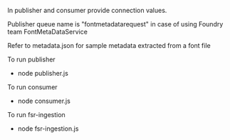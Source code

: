 In publisher and consumer provide connection values.

Publisher queue name is "fontmetadatarequest" in case of using Foundry team FontMetaDataService

Refer to metadata.json for sample metadata extracted from a font file

To run publisher
* node publisher.js

To run consumer
* node consumer.js 

To run fsr-ingestion
* node fsr-ingestion.js <file download path> <md5>

